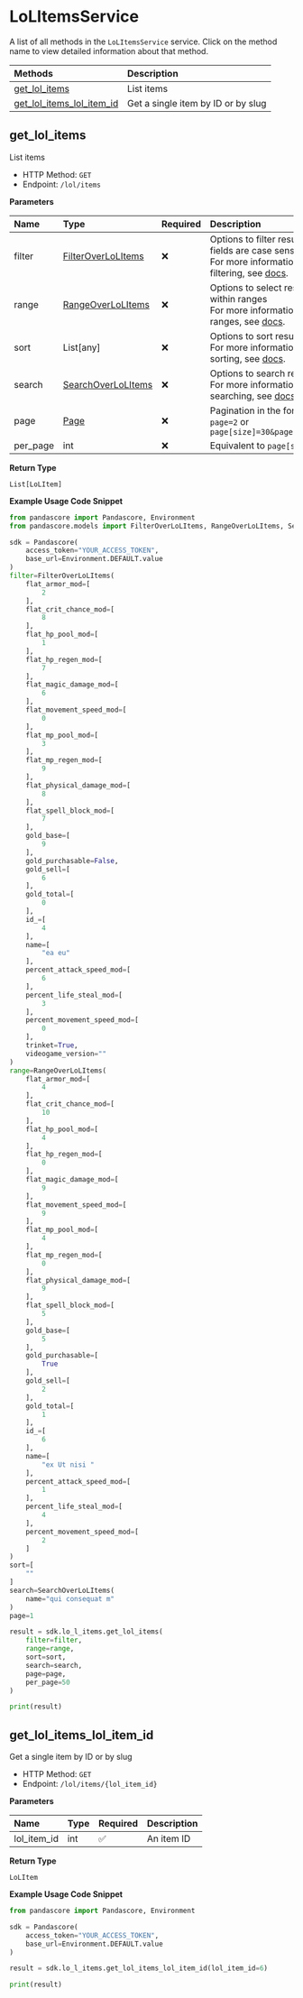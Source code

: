 # LoLItemsService

A list of all methods in the `LoLItemsService` service. Click on the method name to view detailed information about that method.

| Methods                                                 | Description                        |
| :------------------------------------------------------ | :--------------------------------- |
| [get_lol_items](#get_lol_items)                         | List items                         |
| [get_lol_items_lol_item_id](#get_lol_items_lol_item_id) | Get a single item by ID or by slug |

## get_lol_items

List items

- HTTP Method: `GET`
- Endpoint: `/lol/items`

**Parameters**

| Name     | Type                                                  | Required | Description                                                                                                                                         |
| :------- | :---------------------------------------------------- | :------- | :-------------------------------------------------------------------------------------------------------------------------------------------------- |
| filter   | [FilterOverLoLItems](../models/FilterOverLoLItems.md) | ❌       | Options to filter results. String fields are case sensitive <br/>For more information on filtering, see [docs](/docs/filtering-and-sorting#filter). |
| range    | [RangeOverLoLItems](../models/RangeOverLoLItems.md)   | ❌       | Options to select results within ranges <br/>For more information on ranges, see [docs](/docs/filtering-and-sorting#range).                         |
| sort     | List[any]                                             | ❌       | Options to sort results <br/>For more information on sorting, see [docs](/docs/filtering-and-sorting#sort).                                         |
| search   | [SearchOverLoLItems](../models/SearchOverLoLItems.md) | ❌       | Options to search results <br/>For more information on searching, see [docs](/docs/filtering-and-sorting#search).                                   |
| page     | [Page](../models/Page.md)                             | ❌       | Pagination in the form of `page=2` or `page[size]=30&page[number]=2`                                                                                |
| per_page | int                                                   | ❌       | Equivalent to `page[size]`                                                                                                                          |

**Return Type**

`List[LoLItem]`

**Example Usage Code Snippet**

```python
from pandascore import Pandascore, Environment
from pandascore.models import FilterOverLoLItems, RangeOverLoLItems, SearchOverLoLItems

sdk = Pandascore(
    access_token="YOUR_ACCESS_TOKEN",
    base_url=Environment.DEFAULT.value
)
filter=FilterOverLoLItems(
    flat_armor_mod=[
        2
    ],
    flat_crit_chance_mod=[
        8
    ],
    flat_hp_pool_mod=[
        1
    ],
    flat_hp_regen_mod=[
        7
    ],
    flat_magic_damage_mod=[
        6
    ],
    flat_movement_speed_mod=[
        0
    ],
    flat_mp_pool_mod=[
        3
    ],
    flat_mp_regen_mod=[
        9
    ],
    flat_physical_damage_mod=[
        8
    ],
    flat_spell_block_mod=[
        7
    ],
    gold_base=[
        9
    ],
    gold_purchasable=False,
    gold_sell=[
        6
    ],
    gold_total=[
        0
    ],
    id_=[
        4
    ],
    name=[
        "ea eu"
    ],
    percent_attack_speed_mod=[
        6
    ],
    percent_life_steal_mod=[
        3
    ],
    percent_movement_speed_mod=[
        0
    ],
    trinket=True,
    videogame_version=""
)
range=RangeOverLoLItems(
    flat_armor_mod=[
        4
    ],
    flat_crit_chance_mod=[
        10
    ],
    flat_hp_pool_mod=[
        4
    ],
    flat_hp_regen_mod=[
        0
    ],
    flat_magic_damage_mod=[
        9
    ],
    flat_movement_speed_mod=[
        9
    ],
    flat_mp_pool_mod=[
        4
    ],
    flat_mp_regen_mod=[
        0
    ],
    flat_physical_damage_mod=[
        9
    ],
    flat_spell_block_mod=[
        5
    ],
    gold_base=[
        5
    ],
    gold_purchasable=[
        True
    ],
    gold_sell=[
        2
    ],
    gold_total=[
        1
    ],
    id_=[
        6
    ],
    name=[
        "ex Ut nisi "
    ],
    percent_attack_speed_mod=[
        1
    ],
    percent_life_steal_mod=[
        4
    ],
    percent_movement_speed_mod=[
        2
    ]
)
sort=[
    ""
]
search=SearchOverLoLItems(
    name="qui consequat m"
)
page=1

result = sdk.lo_l_items.get_lol_items(
    filter=filter,
    range=range,
    sort=sort,
    search=search,
    page=page,
    per_page=50
)

print(result)
```

## get_lol_items_lol_item_id

Get a single item by ID or by slug

- HTTP Method: `GET`
- Endpoint: `/lol/items/{lol_item_id}`

**Parameters**

| Name        | Type | Required | Description |
| :---------- | :--- | :------- | :---------- |
| lol_item_id | int  | ✅       | An item ID  |

**Return Type**

`LoLItem`

**Example Usage Code Snippet**

```python
from pandascore import Pandascore, Environment

sdk = Pandascore(
    access_token="YOUR_ACCESS_TOKEN",
    base_url=Environment.DEFAULT.value
)

result = sdk.lo_l_items.get_lol_items_lol_item_id(lol_item_id=6)

print(result)
```
